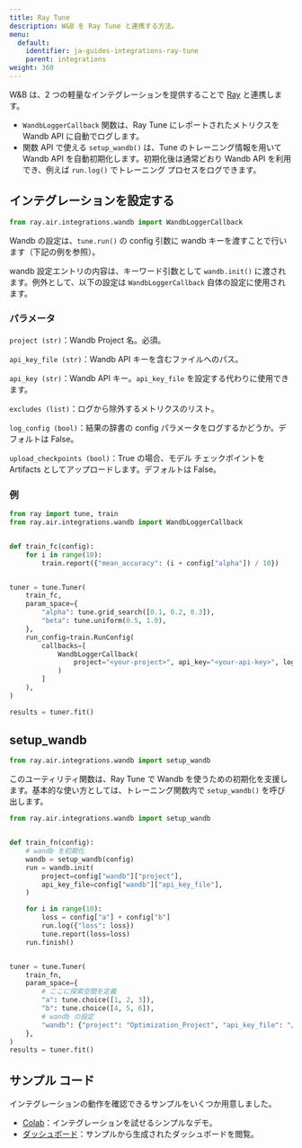 ```yaml
---
title: Ray Tune
description: W&B を Ray Tune と連携する方法。
menu:
  default:
    identifier: ja-guides-integrations-ray-tune
    parent: integrations
weight: 360
---
```


W&B は、2 つの軽量なインテグレーションを提供することで [Ray](https://github.com/ray-project/ray) と連携します。

- `WandbLoggerCallback` 関数は、Ray Tune にレポートされたメトリクスを Wandb API に自動でログします。
- 関数 API で使える `setup_wandb()` は、Tune のトレーニング情報を用いて Wandb API を自動初期化します。初期化後は通常どおり Wandb API を利用でき、例えば `run.log()` でトレーニング プロセスをログできます。

## インテグレーションを設定する

```python
from ray.air.integrations.wandb import WandbLoggerCallback
```

Wandb の設定は、`tune.run()` の config 引数に wandb キーを渡すことで行います（下記の例を参照）。

wandb 設定エントリの内容は、キーワード引数として `wandb.init()` に渡されます。例外として、以下の設定は `WandbLoggerCallback` 自体の設定に使用されます。

### パラメータ

`project (str)`：Wandb Project 名。必須。

`api_key_file (str)`：Wandb API キーを含むファイルへのパス。

`api_key (str)`：Wandb API キー。`api_key_file` を設定する代わりに使用できます。

`excludes (list)`：ログから除外するメトリクスのリスト。

`log_config (bool)`：結果の辞書の config パラメータをログするかどうか。デフォルトは False。

`upload_checkpoints (bool)`：True の場合、モデル チェックポイントを Artifacts としてアップロードします。デフォルトは False。

### 例

```python
from ray import tune, train
from ray.air.integrations.wandb import WandbLoggerCallback


def train_fc(config):
    for i in range(10):
        train.report({"mean_accuracy": (i + config["alpha"]) / 10})


tuner = tune.Tuner(
    train_fc,
    param_space={
        "alpha": tune.grid_search([0.1, 0.2, 0.3]),
        "beta": tune.uniform(0.5, 1.0),
    },
    run_config=train.RunConfig(
        callbacks=[
            WandbLoggerCallback(
                project="<your-project>", api_key="<your-api-key>", log_config=True
            )
        ]
    ),
)

results = tuner.fit()
```

## setup_wandb

```python
from ray.air.integrations.wandb import setup_wandb
```

このユーティリティ関数は、Ray Tune で Wandb を使うための初期化を支援します。基本的な使い方としては、トレーニング関数内で `setup_wandb()` を呼び出します。

```python
from ray.air.integrations.wandb import setup_wandb


def train_fn(config):
    # wandb を初期化
    wandb = setup_wandb(config)
    run = wandb.init(
        project=config["wandb"]["project"],
        api_key_file=config["wandb"]["api_key_file"],
    )

    for i in range(10):
        loss = config["a"] + config["b"]
        run.log({"loss": loss})
        tune.report(loss=loss)
    run.finish()


tuner = tune.Tuner(
    train_fn,
    param_space={
        # ここに探索空間を定義
        "a": tune.choice([1, 2, 3]),
        "b": tune.choice([4, 5, 6]),
        # wandb の設定
        "wandb": {"project": "Optimization_Project", "api_key_file": "/path/to/file"},
    },
)
results = tuner.fit()
```

## サンプル コード

インテグレーションの動作を確認できるサンプルをいくつか用意しました。

* [Colab](https://wandb.me/raytune-colab)：インテグレーションを試せるシンプルなデモ。
* [ダッシュボード](https://wandb.ai/anmolmann/ray_tune)：サンプルから生成されたダッシュボードを閲覧。